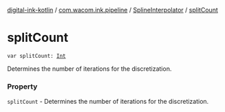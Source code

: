 [digital-ink-kotlin](../../index.md) / [com.wacom.ink.pipeline](../index.md) / [SplineInterpolator](index.md) / [splitCount](./split-count.md)

# splitCount

`var splitCount: `[`Int`](https://kotlinlang.org/api/latest/jvm/stdlib/kotlin/-int/index.html)

Determines the number of iterations for the discretization.

### Property

`splitCount` - Determines the number of iterations for the discretization.
